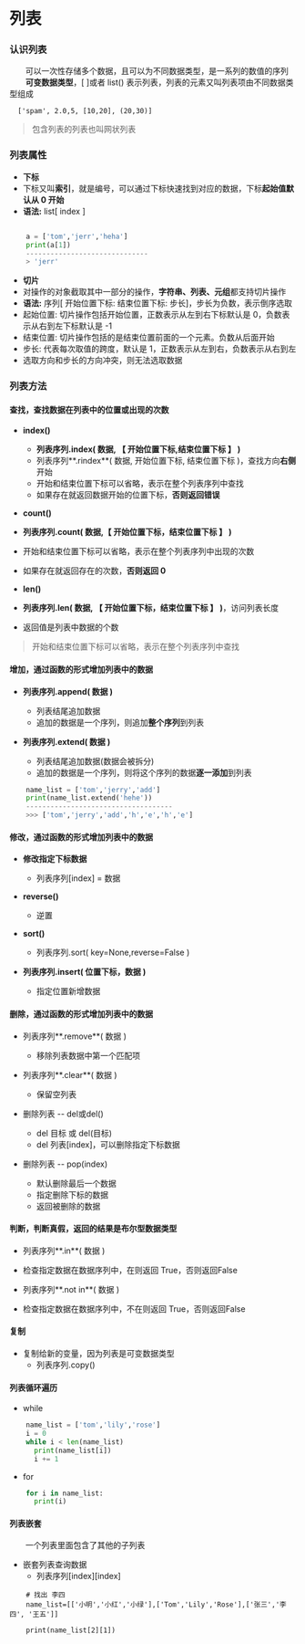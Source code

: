 # 列表
### 认识列表
&emsp;&emsp;可以一次性存储多个数据，且可以为不同数据类型，是一系列的数值的序列
&emsp;&emsp;**可变数据类型**，[ ]或者 list() 表示列表，列表的元素又叫列表项由不同数据类型组成

```
  ['spam', 2.0,5, [10,20], (20,30)]
```

> 包含列表的列表也叫网状列表


### 列表属性
*  **下标**
 * 下标又叫**索引**，就是编号，可以通过下标快速找到对应的数据，下标**起始值默认从 0 开始** 
 * **语法:** list[ index ]


```python 

    a = ['tom','jerr','heha']
    print(a[1])
    ------------------------------
    > 'jerr'

```


*  **切片**
 * 对操作的对象截取其中一部分的操作，**字符串、列表、元组**都支持切片操作
 * **语法:** 序列[ 开始位置下标: 结束位置下标: 步长]，步长为负数，表示倒序选取
 * 起始位置: 切片操作包括开始位置，正数表示从左到右下标默认是 0，负数表示从右到左下标默认是 -1
 * 结束位置: 切片操作包括的是结束位置前面的一个元素。负数从后面开始
 * 步长: 代表每次取值的跨度，默认是 1，正数表示从左到右，负数表示从右到左
 * 选取方向和步长的方向冲突，则无法选取数据


### 列表方法 

#### 查找，查找数据在列表中的位置或出现的次数
* **index()** 
  *  **列表序列.index( 数据, 【 开始位置下标,结束位置下标 】 )**
  *  列表序列**.rindex**( 数据, 开始位置下标, 结束位置下标  )，查找方向**右侧**开始
  *  开始和结束位置下标可以省略，表示在整个列表序列中查找
  *  如果存在就返回数据开始的位置下标，**否则返回错误** 
  
  
*  **count()**
  * **列表序列.count( 数据,【 开始位置下标，结束位置下标 】 )**
  *  开始和结束位置下标可以省略，表示在整个列表序列中出现的次数
  *  如果存在就返回存在的次数，**否则返回 0**
  
  
*  **len()**
  * **列表序列.len( 数据, 【 开始位置下标，结束位置下标 】 )**，访问列表长度
  *  返回值是列表中数据的个数

> 开始和结束位置下标可以省略，表示在整个列表序列中查找


#### 增加，通过函数的形式增加列表中的数据

* **列表序列.append( 数据 )**
  *  列表结尾追加数据
  *  追加的数据是一个序列，则追加**整个序列**到列表
  

* **列表序列.extend( 数据 )**
  *  列表结尾追加数据(数据会被拆分)
  *  追加的数据是一个序列，则将这个序列的数据**逐一添加**到列表



```python
    name_list = ['tom','jerry','add']
    print(name_list.extend('hehe'))
    ------------------------------------
    >>> ['tom','jerry','add','h','e','h','e']

```

#### 修改，通过函数的形式增加列表中的数据

* **修改指定下标数据**
  *  列表序列[index] = 数据


* **reverse()**
  *  逆置


* **sort()**
  *  列表序列.sort( key=None,reverse=False )
  
  
* **列表序列.insert( 位置下标，数据 )**
  * 指定位置新增数据
  


#### 删除，通过函数的形式增加列表中的数据

* 列表序列**.remove**( 数据 )
  * 移除列表数据中第一个匹配项


* 列表序列**.clear**( 数据 )
  * 保留空列表
  

* 删除列表 -- del或del()
  * del 目标 或 del(目标)
  * del 列表[index]，可以删除指定下标数据
  
  
* 删除列表 -- pop(index)
  * 默认删除最后一个数据
  * 指定删除下标的数据
  * 返回被删除的数据


#### 判断，判断真假，返回的结果是布尔型数据类型

*  列表序列**.in**( 数据 )
  *  检查指定数据在数据序列中，在则返回 True，否则返回False
  

*  列表序列**.not in**( 数据 )
  *  检查指定数据在数据序列中，不在则返回 True，否则返回False


#### 复制

* 复制给新的变量，因为列表是可变数据类型
  *  列表序列.copy()



#### 列表循环遍历

* while


```python
    name_list = ['tom','lily','rose']
    i = 0
    while i < len(name_list)
      print(name_list[i])
      i += 1

```

* for

```python
    for i in name_list:
      print(i)

```


#### 列表嵌套
&emsp;&emsp;一个列表里面包含了其他的子列表

* 嵌套列表查询数据
  *  列表序列[index][index] 
  


```
    # 找出 李四
    name_list=[['小明','小红','小绿'],['Tom','Lily','Rose'],['张三','李四', '王五']]
    
    print(name_list[2][1])
```

































